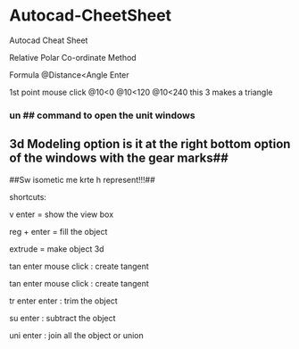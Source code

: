 # Autocad-CheetSheet
Autocad Cheat Sheet


Relative Polar Co-ordinate Method

Formula
@Distance<Angle Enter

1st point mouse click
@10<0
@10<120
@10<240        this 3 makes a triangle


### un ## command to open the unit windows 



## 3d Modeling option is it at the right bottom option of the windows with the gear marks##
##Sw isometic me krte h represent!!!##






shortcuts:

v enter = show the view box

reg + enter = fill the object


extrude = make object 3d

tan enter mouse click : create tangent

tan enter mouse click : create tangent

tr enter enter : trim the object 

su enter : subtract the object

uni enter : join all the object or union
